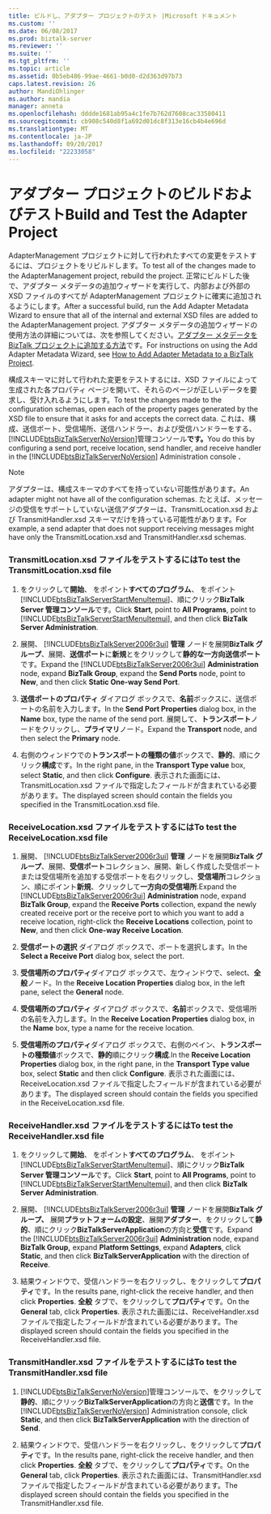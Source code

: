```yaml
---
title: ビルドし、アダプター プロジェクトのテスト |Microsoft ドキュメント
ms.custom: ''
ms.date: 06/08/2017
ms.prod: biztalk-server
ms.reviewer: ''
ms.suite: ''
ms.tgt_pltfrm: ''
ms.topic: article
ms.assetid: 0b5eb486-99ae-4661-b0d0-d2d363d97b73
caps.latest.revision: 26
author: MandiOhlinger
ms.author: mandia
manager: anneta
ms.openlocfilehash: dddde1681ab95a4c1fe7b762d7608cac33580411
ms.sourcegitcommit: cb908c540d8f1a692d01dc8f313e16cb4b4e696d
ms.translationtype: MT
ms.contentlocale: ja-JP
ms.lasthandoff: 09/20/2017
ms.locfileid: "22233058"
---
```

# <a name="build-and-test-the-adapter-project"></a><span data-ttu-id="964fb-102">アダプター プロジェクトのビルドおよびテスト</span><span class="sxs-lookup"><span data-stu-id="964fb-102">Build and Test the Adapter Project</span></span>
<span data-ttu-id="964fb-103">AdapterManagement プロジェクトに対して行われたすべての変更をテストするには、プロジェクトをリビルドします。</span><span class="sxs-lookup"><span data-stu-id="964fb-103">To test all of the changes made to the AdapterManagement project, rebuild the project.</span></span> <span data-ttu-id="964fb-104">正常にビルドした後で、アダプター メタデータの追加ウィザードを実行して、内部および外部の XSD ファイルのすべてが AdapterManagement プロジェクトに確実に追加されるようにします。</span><span class="sxs-lookup"><span data-stu-id="964fb-104">After a successful build, run the Add Adapter Metadata Wizard to ensure that all of the internal and external XSD files are added to the AdapterManagement project.</span></span> <span data-ttu-id="964fb-105">アダプター メタデータの追加ウィザードの使用方法の詳細については、次を参照してください。[アダプター メタデータを BizTalk プロジェクトに追加する方法](../core/how-to-add-adapter-metadata-to-a-biztalk-project.md)です。</span><span class="sxs-lookup"><span data-stu-id="964fb-105">For instructions on using the Add Adapter Metadata Wizard, see [How to Add Adapter Metadata to a BizTalk Project](../core/how-to-add-adapter-metadata-to-a-biztalk-project.md).</span></span>  
  
 <span data-ttu-id="964fb-106">構成スキーマに対して行われた変更をテストするには、XSD ファイルによって生成された各プロパティ ページを開いて、それらのページが正しいデータを要求し、受け入れるようにします。</span><span class="sxs-lookup"><span data-stu-id="964fb-106">To test the changes made to the configuration schemas, open each of the property pages generated by the XSD file to ensure that it asks for and accepts the correct data.</span></span> <span data-ttu-id="964fb-107">これは、構成、送信ポート、受信場所、送信ハンドラー、および受信ハンドラーをする、[!INCLUDE[btsBizTalkServerNoVersion](../includes/btsbiztalkservernoversion-md.md)]管理コンソール**です。**</span><span class="sxs-lookup"><span data-stu-id="964fb-107">You do this by configuring a send port, receive location, send handler, and receive handler in the [!INCLUDE[btsBizTalkServerNoVersion](../includes/btsbiztalkservernoversion-md.md)] Administration console **.**</span></span>  
  
> [!NOTE]
>  <span data-ttu-id="964fb-108">アダプターは、構成スキーマのすべてを持っていない可能性があります。</span><span class="sxs-lookup"><span data-stu-id="964fb-108">An adapter might not have all of the configuration schemas.</span></span> <span data-ttu-id="964fb-109">たとえば、メッセージの受信をサポートしていない送信アダプターは、TransmitLocation.xsd および TransmitHandler.xsd スキーマだけを持っている可能性があります。</span><span class="sxs-lookup"><span data-stu-id="964fb-109">For example, a send adapter that does not support receiving messages might have only the TransmitLocation.xsd and TransmitHandler.xsd schemas.</span></span>  
  
### <a name="to-test-the-transmitlocationxsd-file"></a><span data-ttu-id="964fb-110">TransmitLocation.xsd ファイルをテストするには</span><span class="sxs-lookup"><span data-stu-id="964fb-110">To test the TransmitLocation.xsd file</span></span>  
  
1.  <span data-ttu-id="964fb-111">をクリックして**開始**、 をポイント**すべてのプログラム**、 をポイント[!INCLUDE[btsBizTalkServerStartMenuItemui](../includes/btsbiztalkserverstartmenuitemui-md.md)]、順にクリック**BizTalk Server 管理コンソール**です。</span><span class="sxs-lookup"><span data-stu-id="964fb-111">Click **Start**, point to **All Programs**, point to [!INCLUDE[btsBizTalkServerStartMenuItemui](../includes/btsbiztalkserverstartmenuitemui-md.md)], and then click **BizTalk Server Administration**.</span></span>  
  
2.  <span data-ttu-id="964fb-112">展開、 [!INCLUDE[btsBizTalkServer2006r3ui](../includes/btsbiztalkserver2006r3ui-md.md)] **管理** ノードを展開**BizTalk グループ**、展開、**送信ポート**に**新規**とをクリックして**静的な一方向送信ポート**です。</span><span class="sxs-lookup"><span data-stu-id="964fb-112">Expand the [!INCLUDE[btsBizTalkServer2006r3ui](../includes/btsbiztalkserver2006r3ui-md.md)] **Administration** node, expand **BizTalk Group**, expand the **Send Ports** node, point to **New**, and then click **Static One-way Send Port**.</span></span>  
  
3.  <span data-ttu-id="964fb-113">**送信ポートのプロパティ** ダイアログ ボックスで、**名前**ボックスに、送信ポートの名前を入力します。</span><span class="sxs-lookup"><span data-stu-id="964fb-113">In the **Send Port Properties** dialog box, in the **Name** box, type the name of the send port.</span></span> <span data-ttu-id="964fb-114">展開して、**トランスポート**ノードをクリックし、**プライマリ**ノード。</span><span class="sxs-lookup"><span data-stu-id="964fb-114">Expand the **Transport** node, and then select the **Primary** node.</span></span>  
  
4.  <span data-ttu-id="964fb-115">右側のウィンドウでの**トランスポートの種類の値**ボックスで、**静的**、順にクリック**構成**です。</span><span class="sxs-lookup"><span data-stu-id="964fb-115">In the right pane, in the **Transport Type value** box, select **Static**, and then click **Configure**.</span></span> <span data-ttu-id="964fb-116">表示された画面には、TransmitLocation.xsd ファイルで指定したフィールドが含まれている必要があります。</span><span class="sxs-lookup"><span data-stu-id="964fb-116">The displayed screen should contain the fields you specified in the TransmitLocation.xsd file.</span></span>  
  
### <a name="to-test-the-receivelocationxsd-file"></a><span data-ttu-id="964fb-117">ReceiveLocation.xsd ファイルをテストするには</span><span class="sxs-lookup"><span data-stu-id="964fb-117">To test the ReceiveLocation.xsd file</span></span>  
  
1.  <span data-ttu-id="964fb-118">展開、 [!INCLUDE[btsBizTalkServer2006r3ui](../includes/btsbiztalkserver2006r3ui-md.md)] **管理** ノードを展開**BizTalk グループ**、展開、**受信ポート**コレクション、展開、新しく作成した受信ポートまたは受信場所を追加する受信ポートを右クリックし、**受信場所**コレクション、順にポイント**新規**、クリックして**一方向の受信場所**.</span><span class="sxs-lookup"><span data-stu-id="964fb-118">Expand the [!INCLUDE[btsBizTalkServer2006r3ui](../includes/btsbiztalkserver2006r3ui-md.md)] **Administration** node, expand **BizTalk Group**, expand the **Receive Ports** collection, expand the newly created receive port or the receive port to which you want to add a receive location, right-click the **Receive Locations** collection, point to **New**, and then click **One-way Receive Location**.</span></span>  
  
2.  <span data-ttu-id="964fb-119">**受信ポートの選択** ダイアログ ボックスで、ポートを選択します。</span><span class="sxs-lookup"><span data-stu-id="964fb-119">In the **Select a Receive Port** dialog box, select the port.</span></span>  
  
3.  <span data-ttu-id="964fb-120">**受信場所のプロパティ**ダイアログ ボックスで、左ウィンドウで、select、**全般**ノード。</span><span class="sxs-lookup"><span data-stu-id="964fb-120">In the **Receive Location Properties** dialog box, in the left pane, select the **General** node.</span></span>  
  
4.  <span data-ttu-id="964fb-121">**受信場所のプロパティ** ダイアログ ボックスで、**名前**ボックスで、受信場所の名前を入力します。</span><span class="sxs-lookup"><span data-stu-id="964fb-121">In the **Receive Location Properties** dialog box, in the **Name** box, type a name for the receive location.</span></span>  
  
5.  <span data-ttu-id="964fb-122">**受信場所のプロパティ**ダイアログ ボックスで、右側のペイン、**トランスポートの種類値**ボックスで、**静的**順にクリック**構成**.</span><span class="sxs-lookup"><span data-stu-id="964fb-122">In the **Receive Location Properties** dialog box, in the right pane, in the **Transport Type value** box, select **Static** and then click **Configure**.</span></span> <span data-ttu-id="964fb-123">表示された画面には、ReceiveLocation.xsd ファイルで指定したフィールドが含まれている必要があります。</span><span class="sxs-lookup"><span data-stu-id="964fb-123">The displayed screen should contain the fields you specified in the ReceiveLocation.xsd file.</span></span>  
  
### <a name="to-test-the-receivehandlerxsd-file"></a><span data-ttu-id="964fb-124">ReceiveHandler.xsd ファイルをテストするには</span><span class="sxs-lookup"><span data-stu-id="964fb-124">To test the ReceiveHandler.xsd file</span></span>  
  
1.  <span data-ttu-id="964fb-125">をクリックして**開始**、 をポイント**すべてのプログラム**、 をポイント[!INCLUDE[btsBizTalkServerStartMenuItemui](../includes/btsbiztalkserverstartmenuitemui-md.md)]、順にクリック**BizTalk Server 管理コンソール**です。</span><span class="sxs-lookup"><span data-stu-id="964fb-125">Click **Start**, point to **All Programs**, point to [!INCLUDE[btsBizTalkServerStartMenuItemui](../includes/btsbiztalkserverstartmenuitemui-md.md)], and then click **BizTalk Server Administration**.</span></span>  
  
2.  <span data-ttu-id="964fb-126">展開、 [!INCLUDE[btsBizTalkServer2006r3ui](../includes/btsbiztalkserver2006r3ui-md.md)] **管理** ノードを展開**BizTalk グループ、** 展開**プラットフォームの設定**、展開**アダプター**、をクリックして**静的**、順にクリック**BizTalkServerApplication**の方向と**受信**です。</span><span class="sxs-lookup"><span data-stu-id="964fb-126">Expand the [!INCLUDE[btsBizTalkServer2006r3ui](../includes/btsbiztalkserver2006r3ui-md.md)] **Administration** node, expand **BizTalk Group,** expand **Platform Settings**, expand **Adapters**, click **Static**, and then click **BizTalkServerApplication** with the direction of **Receive**.</span></span>  
  
3.  <span data-ttu-id="964fb-127">結果ウィンドウで、受信ハンドラーを右クリックし、をクリックして**プロパティ**です。</span><span class="sxs-lookup"><span data-stu-id="964fb-127">In the results pane, right-click the receive handler, and then click **Properties**.</span></span> <span data-ttu-id="964fb-128">**全般** タブで、をクリックして**プロパティ**です。</span><span class="sxs-lookup"><span data-stu-id="964fb-128">On the **General** tab, click **Properties**.</span></span> <span data-ttu-id="964fb-129">表示された画面には、ReceiveHandler.xsd ファイルで指定したフィールドが含まれている必要があります。</span><span class="sxs-lookup"><span data-stu-id="964fb-129">The displayed screen should contain the fields you specified in the ReceiveHandler.xsd file.</span></span>  
  
### <a name="to-test-the-transmithandlerxsd-file"></a><span data-ttu-id="964fb-130">TransmitHandler.xsd ファイルをテストするには</span><span class="sxs-lookup"><span data-stu-id="964fb-130">To test the TransmitHandler.xsd file</span></span>  
  
1.  <span data-ttu-id="964fb-131">[!INCLUDE[btsBizTalkServerNoVersion](../includes/btsbiztalkservernoversion-md.md)]管理コンソールで、をクリックして**静的**、順にクリック**BizTalkServerApplication**の方向と**送信**です。</span><span class="sxs-lookup"><span data-stu-id="964fb-131">In the [!INCLUDE[btsBizTalkServerNoVersion](../includes/btsbiztalkservernoversion-md.md)] Administration console, click **Static**, and then click **BizTalkServerApplication** with the direction of **Send**.</span></span>  
  
2.  <span data-ttu-id="964fb-132">結果ウィンドウで、受信ハンドラーを右クリックし、をクリックして**プロパティ**です。</span><span class="sxs-lookup"><span data-stu-id="964fb-132">In the results pane, right-click the receive handler, and then click **Properties**.</span></span> <span data-ttu-id="964fb-133">**全般** タブで、をクリックして**プロパティ**です。</span><span class="sxs-lookup"><span data-stu-id="964fb-133">On the **General** tab, click **Properties**.</span></span> <span data-ttu-id="964fb-134">表示された画面には、TransmitHandler.xsd ファイルで指定したフィールドが含まれている必要があります。</span><span class="sxs-lookup"><span data-stu-id="964fb-134">The displayed screen should contain the fields you specified in the TransmitHandler.xsd file.</span></span>